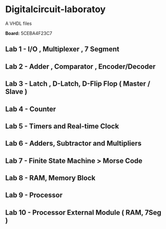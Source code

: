 # Digitalcircuit-laboratoy
A VHDL files 

**Board:** 5CEBA4F23C7



## Lab 1 - I/O , Multiplexer , 7 Segment

## Lab 2 - Adder , Comparator , Encoder/Decoder

## Lab 3 - Latch , D-Latch, D-Flip Flop ( Master / Slave )

## Lab 4 - Counter

## Lab 5 - Timers and Real-time Clock

## Lab 6 - Adders, Subtractor and Multipliers

## Lab 7 - Finite State Machine > Morse Code

## Lab 8 - RAM, Memory Block

## Lab 9 - Processor 

## Lab 10 - Processor External Module ( RAM, 7Seg )
